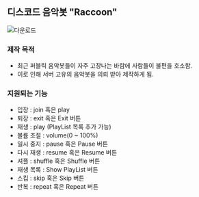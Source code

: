 ﻿## 디스코드 음악봇 "Raccoon"

![다운로드](https://github.com/user-attachments/assets/d0f28f10-28d5-4baf-8a12-88a458aaf1a5)

### 제작 목적
- 최근 퍼블릭 음악봇들이 자주 고장나는 바람에 사람들이 불편을 호소함.
- 이로 인해 서버 고유의 음악봇을 의뢰 받아 제작하게 됨.

### 지원되는 기능
- 입장 : join 혹은 play
- 퇴장 : exit 혹은 Exit 버튼
- 재생 : play (PlayList 목록 추가 가능)
- 볼륨 조절 : volume(0 ~ 100%)
- 일시 중지 : pause 혹은 Pause 버튼
- 다시 재생 : resume 혹은 Resume 버튼
- 셔플 : shuffle 혹은 Shuffle 버튼
- 재생 목록 : Show PlayList 버튼
- 스킵 : skip 혹은 Skip 버튼
- 반복 : repeat 혹은 Repeat 버튼
